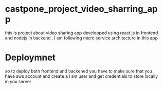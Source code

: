 # castpone_project_video_sharring_app
this is project about video sharing app developped using react js in frontend and nodejs in backend . I am following micro service architecture
in this app
# Deploymnet 
so to deploy both frontend and backened you have to make sure that you have aws account and create a I am user and get credentials to store locally
in you server 
